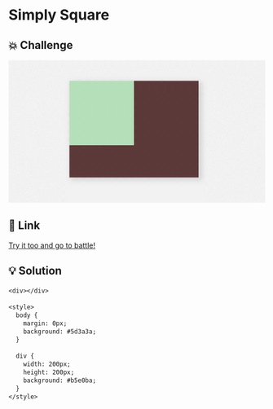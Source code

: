 # Simply Square

## 💥 Challenge
![Simply Square](img/1%20-%20Simply%20Square.png)

## 🔎 Link
[Try it too and go to battle!](https://cssbattle.dev/play/1)

## 💡 Solution
```
<div></div>

<style>
  body {
    margin: 0px;
    background: #5d3a3a;
  }
  
  div {
    width: 200px;
    height: 200px;
    background: #b5e0ba;
  }
</style>
```
